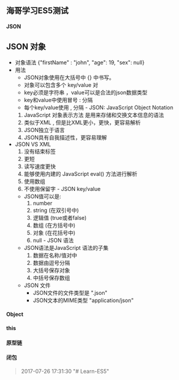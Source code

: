 ## 海哥学习ES5测试

#### JSON 

##  JSON 对象
   - 对象语法
        {"firstName" : "john", "age": 19, "sex": null}
   - 用法
        * JSON对象使用在大括号中 {} 中书写。
        * 对象可以包含多个 key/value 对
        * key必须是字符串 ，value可以是合法的json数据类型
        * key和value中使用冒号 : 分隔
        * 每个key/value使用 , 分隔
    - JSON: JavaScript Object Notation
        1. JavaScript 对象表示方法 是用来存储和交换文本信息的语法
        2. 类似于XML , 但是比XML更小，更快，更容易解析
        3. JSON独立于语言
        4. JSON具有自我描述性，更容易理解
   - JSON VS XML
        1. 没有结束标签
        2. 更短
        3. 读写速度更快
        4. 能够使用内建的 JavaScript eval() 方法进行解析
        5. 使用数组
        6. 不使用保留字
    - JSON key/value
        * JSON值可以是:
            1. number
            2. string (在双引号中)
            3. 逻辑值 (true或者false)
            4. 数组 (在方括号中)
            5. 对象 (在花括号中)
            6. null
    - JSON 语法
        * JSON语法是JavaScript 语法的子集
            1. 数据在名称/值对中
            2. 数据由逗号分隔
            3. 大括号保存对象
            4. 中括号保存数组
     - JSON 文件
        * JSON文件的文件类型是 ".json"
        * JSON文本的MIME类型 "application/json"
     
     

#### Object

#### this

#### 原型链

#### 闭包

> 2017-07-26 17:31:30 "# Learn-ES5" 
